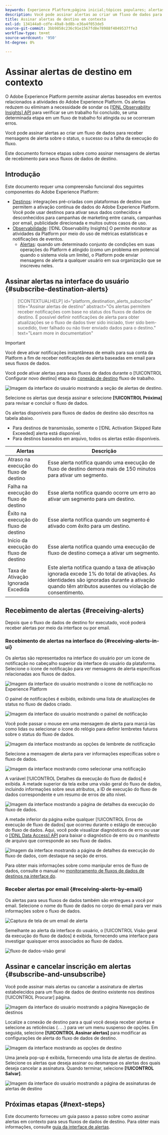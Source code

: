 ```yaml
---
keywords: Experience Platform;página inicial;tópicos populares; alertas;destinos
description: Você pode assinar alertas ao criar um fluxo de dados para receber mensagens de alerta sobre o status, o sucesso ou a falha da execução do fluxo.
title: Assinar alertas de destino em contexto
exl-id: 134144a0-cdfe-49a8-bd8b-e36a4f053de5
source-git-commit: 3bb9858c236c91e1567fd8e78988f4049537ffe3
workflow-type: tm+mt
source-wordcount: '950'
ht-degree: 0%

---
```


# Assinar alertas de destino em contexto

O Adobe Experience Platform permite assinar alertas baseados em eventos relacionados a atividades do Adobe Experience Platform. Os alertas reduzem ou eliminam a necessidade de sondar os [[!DNL Observability Insights] API](../../observability/api/overview.md) para verificar se um trabalho foi concluído, se uma determinada etapa em um fluxo de trabalho foi atingida ou se ocorreram erros.

Você pode assinar alertas ao criar um fluxo de dados para receber mensagens de alerta sobre o status, o sucesso ou a falha da execução do fluxo.

Este documento fornece etapas sobre como assinar mensagens de alertas de recebimento para seus fluxos de dados de destino.

## Introdução

Este documento requer uma compreensão funcional dos seguintes componentes do Adobe Experience Platform:

* [Destinos](../home.md): integrações pré-criadas com plataformas de destino que permitem a ativação contínua de dados do Adobe Experience Platform. Você pode usar destinos para ativar seus dados conhecidos e desconhecidos para campanhas de marketing entre canais, campanhas por email, publicidade direcionada e muitos outros casos de uso.
* [Observabilidade](../../observability/home.md): [!DNL Observability Insights] O permite monitorar as atividades da Platform por meio do uso de métricas estatísticas e notificações de eventos.
   * [Alertas](../../observability/alerts/overview.md): quando um determinado conjunto de condições em suas operações do Platform é atingido (como um problema em potencial quando o sistema viola um limite), o Platform pode enviar mensagens de alerta a qualquer usuário em sua organização que se inscreveu neles.

## Assinar alertas na interface do usuário {#subscribe-destination-alerts}

>[!CONTEXTUALHELP]
>id="platform_destination_alerts_subscribe"
>title="Assinar alertas de destino"
>abstract="Os alertas permitem receber notificações com base no status dos fluxos de dados de destino. É possível definir notificações de alerta para obter atualizações se o fluxo de dados tiver sido iniciado, tiver sido bem-sucedido, tiver falhado ou não tiver enviado dados para o destino."
>text="Learn more in documentation"

>[!IMPORTANT]
>
>Você deve ativar notificações instantâneas de emails para sua conta da Platform a fim de receber notificações de alerta baseadas em email para seus fluxos de dados.

Você pode ativar alertas para seus fluxos de dados durante o [!UICONTROL Configurar novo destino] etapa do [conexão de destino](connect-destination.md) fluxo de trabalho.

![Imagem da interface do usuário mostrando a seção de alertas de destino.](../assets/ui/alerts/destination-alerts.png)

Selecione os alertas que deseja assinar e selecione **[!UICONTROL Próxima]** para revisar e concluir o fluxo de dados.

Os alertas disponíveis para fluxos de dados de destino são descritos na tabela abaixo.

* Para destinos de transmissão, somente o [!DNL Activation Skipped Rate Exceeded] alerta está disponível.
* Para destinos baseados em arquivo, todos os alertas estão disponíveis.

| Alertas | Descrição |
| --- | --- |
| Atraso na execução do fluxo de destino | Esse alerta notifica quando uma execução de fluxo de destino demora mais de 150 minutos para ativar um segmento. |
| Falha na execução do fluxo de destino | Esse alerta notifica quando ocorre um erro ao ativar um segmento para um destino. |
| Êxito na execução do fluxo de destino | Esse alerta notifica quando um segmento é ativado com êxito para um destino. |
| Início da execução do fluxo de destino | Esse alerta notifica quando uma execução de fluxo de destino começa a ativar um segmento. |
| Taxa de Ativação Ignorada Excedida | Este alerta notifica quando a taxa de ativação ignorada excede 1% do total de ativações. As identidades são ignoradas durante a ativação quando têm atributos ausentes ou violação de consentimento. |

## Recebimento de alertas {#receiving-alerts}

Depois que o fluxo de dados de destino for executado, você poderá receber alertas por meio da interface ou por email.

### Recebimento de alertas na interface do {#receiving-alerts-in-ui}

Os alertas são representados na interface do usuário por um ícone de notificação no cabeçalho superior da interface do usuário da plataforma. Selecione o ícone de notificação para ver mensagens de alerta específicas relacionadas aos fluxos de dados.

![Imagem da interface do usuário mostrando o ícone de notificação no Experience Platform](../assets/ui/alerts/notification.png)

O painel de notificações é exibido, exibindo uma lista de atualizações de status no fluxo de dados criado.

![Imagem da interface do usuário mostrando o painel de notificação](../assets/ui/alerts/alert-window.png)

Você pode passar o mouse em uma mensagem de alerta para marcá-las como lidas ou selecionar o ícone do relógio para definir lembretes futuros sobre o status do fluxo de dados.

![Imagem da interface mostrando as opções de lembrete de notificação](../assets/ui/alerts/remind-me.png)

Selecione a mensagem de alerta para ver informações específicas sobre o fluxo de dados.

![Imagem da interface mostrando como selecionar uma notificação](../assets/ui/alerts/select-alert-message.png)

A variável [!UICONTROL Detalhes da execução do fluxo de dados] é exibida. A metade superior da tela exibe uma visão geral do fluxo de dados, incluindo informações sobre seus atributos, a ID de execução do fluxo de dados correspondente e um resumo de erros de alto nível.

![Imagem da interface mostrando a página de detalhes da execução do fluxo de dados.](../assets/ui/alerts/dataflow-overview.png)

A metade inferior da página exibe qualquer [!UICONTROL Erros de execução de fluxo de dados] que ocorreu durante o estágio de execução do fluxo de dados. Aqui, você pode visualizar diagnósticos de erro ou usar o [[!DNL Data Access] API](https://www.adobe.io/experience-platform-apis/references/data-access/) para baixar o diagnóstico de erro ou o manifesto de arquivo que corresponde ao seu fluxo de dados.

![Imagem da interface mostrando a página de detalhes da execução do fluxo de dados, com destaque na seção de erros.](../assets/ui/alerts/dataflow-run-error.png)

Para obter mais informações sobre como manipular erros de fluxo de dados, consulte o manual no [monitoramento de fluxos de dados de destinos na interface do](../../dataflows/ui/monitor-destinations.md).

### Receber alertas por email {#receiving-alerts-by-email}

Os alertas para seus fluxos de dados também são entregues a você por email. Selecione o nome do fluxo de dados no corpo do email para ver mais informações sobre o fluxo de dados.

![Captura de tela de um email de alerta](../assets/ui/alerts/email.png)

Semelhante ao alerta da interface do usuário, o [!UICONTROL Visão geral da execução do fluxo de dados] é exibida, fornecendo uma interface para investigar quaisquer erros associados ao fluxo de dados.

![fluxo de dados-visão geral](../assets/ui/alerts/dataflow-overview.png)

## Assinar e cancelar inscrição em alertas {#subscribe-and-unsubscribe}

Você pode assinar mais alertas ou cancelar a assinatura de alertas estabelecidos para um fluxo de dados de destino existente nos destinos [!UICONTROL Procurar] página.

![Imagem da interface do usuário mostrando a página Navegação de destinos](../assets/ui/alerts/destination-list.png)

Localize a conexão de destino para a qual você deseja receber alertas e selecione as reticências (`...`) para ver um menu suspenso de opções. Em seguida, selecione **[!UICONTROL Assinar alertas]** para modificar as configurações de alerta do fluxo de dados de destino.

![Imagem da interface mostrando as opções de destino](../assets/ui/alerts/destination-alerts-subscribe.png)

Uma janela pop-up é exibida, fornecendo uma lista de alertas de destino. Selecione os alertas que deseja assinar ou desmarque os alertas dos quais deseja cancelar a assinatura. Quando terminar, selecione **[!UICONTROL Salvar]**.

![Imagem da interface do usuário mostrando a página de assinaturas de alertas de destino](../assets/ui/alerts/destination-alerts-list.png)

## Próximas etapas {#next-steps}

Este documento forneceu um guia passo a passo sobre como assinar alertas em contexto para seus fluxos de dados de destino. Para obter mais informações, consulte [guia da interface de alertas](../../observability/alerts/ui.md).
